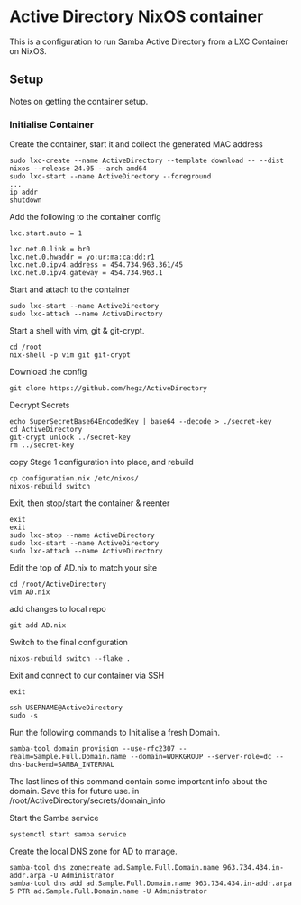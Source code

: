 # Active Directory NixOS container
This is a configuration to run Samba Active Directory from a LXC Container on NixOS.

## Setup
Notes on getting the container setup.
### Initialise Container

Create the container, start it and collect the generated MAC address

    sudo lxc-create --name ActiveDirectory --template download -- --dist nixos --release 24.05 --arch amd64
    sudo lxc-start --name ActiveDirectory --foreground
    ...
    ip addr
    shutdown

Add the following to the container config

    lxc.start.auto = 1
    
    lxc.net.0.link = br0
    lxc.net.0.hwaddr = yo:ur:ma:ca:dd:r1
    lxc.net.0.ipv4.address = 454.734.963.361/45
    lxc.net.0.ipv4.gateway = 454.734.963.1

Start and attach to the container
    
    sudo lxc-start --name ActiveDirectory
    sudo lxc-attach --name ActiveDirectory

Start a shell with vim, git & git-crypt.

    cd /root
    nix-shell -p vim git git-crypt

Download the config   

    git clone https://github.com/hegz/ActiveDirectory

Decrypt Secrets

    echo SuperSecretBase64EncodedKey | base64 --decode > ./secret-key
    cd ActiveDirectory
    git-crypt unlock ../secret-key
    rm ../secret-key

copy Stage 1 configuration into place, and rebuild

    cp configuration.nix /etc/nixos/
    nixos-rebuild switch

Exit, then stop/start the container & reenter

    exit
    exit
    sudo lxc-stop --name ActiveDirectory
    sudo lxc-start --name ActiveDirectory
    sudo lxc-attach --name ActiveDirectory

Edit the top of AD.nix to match your site

    cd /root/ActiveDirectory
    vim AD.nix

add changes to local repo

    git add AD.nix
    
Switch to the final configuration

    nixos-rebuild switch --flake .

Exit and connect to our container via SSH

    exit
    
    ssh USERNAME@ActiveDirectory
    sudo -s
    
Run the following commands to Initialise a fresh Domain.
 
    samba-tool domain provision --use-rfc2307 --realm=Sample.Full.Domain.name --domain=WORKGROUP --server-role=dc --dns-backend=SAMBA_INTERNAL

The last lines of this command contain some important info about the domain.   Save this for future use.
in /root/ActiveDirectory/secrets/domain_info

Start the Samba service

    systemctl start samba.service

Create the local DNS zone for AD to manage.

    samba-tool dns zonecreate ad.Sample.Full.Domain.name 963.734.434.in-addr.arpa -U Administrator
    samba-tool dns add ad.Sample.Full.Domain.name 963.734.434.in-addr.arpa 5 PTR ad.Sample.Full.Domain.name -U Administrator
